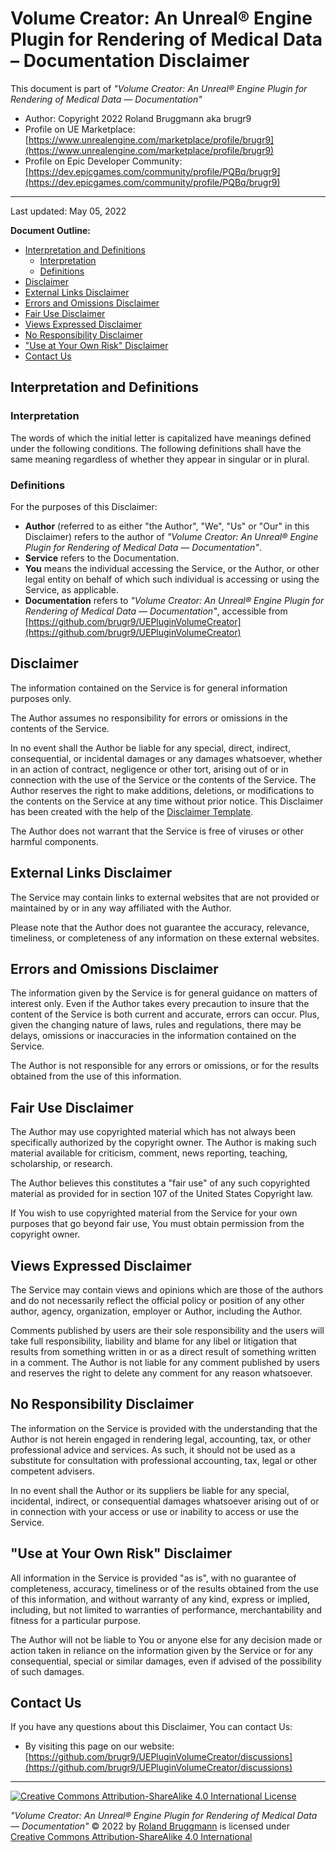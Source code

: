 # Volume Creator: An Unreal&reg; Engine Plugin for Rendering of Medical Data &ndash; Documentation Disclaimer

This document is part of *"Volume Creator: An Unreal&reg; Engine Plugin for Rendering of Medical Data &mdash; Documentation"*

* Author: Copyright 2022 Roland Bruggmann aka brugr9
* Profile on UE Marketplace: [https://www.unrealengine.com/marketplace/profile/brugr9](https://www.unrealengine.com/marketplace/profile/brugr9)
* Profile on Epic Developer Community: [https://dev.epicgames.com/community/profile/PQBq/brugr9](https://dev.epicgames.com/community/profile/PQBq/brugr9)

---

Last updated: May 05, 2022

**Document Outline:**

<!-- Start Document Outline -->

* [Interpretation and Definitions](#interpretation-and-definitions)
  * [Interpretation](#interpretation)
  * [Definitions](#definitions)
* [Disclaimer](#disclaimer)
* [External Links Disclaimer](#external-links-disclaimer)
* [Errors and Omissions Disclaimer](#errors-and-omissions-disclaimer)
* [Fair Use Disclaimer](#fair-use-disclaimer)
* [Views Expressed Disclaimer](#views-expressed-disclaimer)
* [No Responsibility Disclaimer](#no-responsibility-disclaimer)
* [&quot;Use at Your Own Risk&quot; Disclaimer](#use-at-your-own-risk-disclaimer)
* [Contact Us](#contact-us)

<!-- End Document Outline -->

## Interpretation and Definitions

### Interpretation

The words of which the initial letter is capitalized have meanings defined under the following conditions.
The following definitions shall have the same meaning regardless of whether they appear in singular or in plural.

### Definitions

For the purposes of this Disclaimer:

* __Author__ (referred to as either "the Author", "We", "Us" or "Our" in this Disclaimer) refers to the author of *"Volume Creator: An Unreal&reg; Engine Plugin for Rendering of Medical Data &mdash; Documentation"*.
* __Service__ refers to the Documentation.
* __You__ means the individual accessing the Service, or the Author, or other legal entity on behalf of which such individual is accessing or using the Service, as applicable.
* __Documentation__ refers to *"Volume Creator: An Unreal&reg; Engine Plugin for Rendering of Medical Data &mdash; Documentation"*, accessible from [https://github.com/brugr9/UEPluginVolumeCreator](https://github.com/brugr9/UEPluginVolumeCreator)

## Disclaimer

The information contained on the Service is for general information purposes only.

The Author assumes no responsibility for errors or omissions in the contents of the Service.

In no event shall the Author be liable for any special, direct, indirect, consequential, or incidental damages or any damages whatsoever, whether in an action of contract, negligence or other tort, arising out of or in connection with the use of the Service or the contents of the Service. The Author reserves the right to make additions, deletions, or modifications to the contents on the Service at any time without prior notice. This Disclaimer has been created with the help of the [Disclaimer Template](https://www.termsfeed.com/blog/sample-disclaimer-template/).

The Author does not warrant that the Service is free of viruses or other harmful components.

## External Links Disclaimer

The Service may contain links to external websites that are not provided or maintained by or in any way affiliated with the Author.

Please note that the Author does not guarantee the accuracy, relevance, timeliness, or completeness of any information on these external websites.

## Errors and Omissions Disclaimer

The information given by the Service is for general guidance on matters of interest only. Even if the Author takes every precaution to insure that the content of the Service is both current and accurate, errors can occur. Plus, given the changing nature of laws, rules and regulations, there may be delays, omissions or inaccuracies in the information contained on the Service.

The Author is not responsible for any errors or omissions, or for the results obtained from the use of this information.

## Fair Use Disclaimer

The Author may use copyrighted material which has not always been specifically authorized by the copyright owner. The Author is making such material available for criticism, comment, news reporting, teaching, scholarship, or research.

The Author believes this constitutes a "fair use" of any such copyrighted material as provided for in section 107 of the United States Copyright law.

If You wish to use copyrighted material from the Service for your own purposes that go beyond fair use, You must obtain permission from the copyright owner.

## Views Expressed Disclaimer

The Service may contain views and opinions which are those of the authors and do not necessarily reflect the official policy or position of any other author, agency, organization, employer or Author, including the Author.

Comments published by users are their sole responsibility and the users will take full responsibility, liability and blame for any libel or litigation that results from something written in or as a direct result of something written in a comment. The Author is not liable for any comment published by users and reserves the right to delete any comment for any reason whatsoever.

## No Responsibility Disclaimer

The information on the Service is provided with the understanding that the Author is not herein engaged in rendering legal, accounting, tax, or other professional advice and services. As such, it should not be used as a substitute for consultation with professional accounting, tax, legal or other competent advisers.

In no event shall the Author or its suppliers be liable for any special, incidental, indirect, or consequential damages whatsoever arising out of or in connection with your access or use or inability to access or use the Service.

## "Use at Your Own Risk" Disclaimer

All information in the Service is provided "as is", with no guarantee of completeness, accuracy, timeliness or of the results obtained from the use of this information, and without warranty of any kind, express or implied, including, but not limited to warranties of performance, merchantability and fitness for a particular purpose.

The Author will not be liable to You or anyone else for any decision made or action taken in reliance on the information given by the Service or for any consequential, special or similar damages, even if advised of the possibility of such damages.

## Contact Us

If you have any questions about this Disclaimer, You can contact Us:

* By visiting this page on our website: [https://github.com/brugr9/UEPluginVolumeCreator/discussions](https://github.com/brugr9/UEPluginVolumeCreator/discussions)

---
<!-- Footer -->

[![Creative Commons Attribution-ShareAlike 4.0 International License](https://i.creativecommons.org/l/by-sa/4.0/88x31.png)](https://creativecommons.org/licenses/by-sa/4.0/)

*"Volume Creator: An Unreal&reg; Engine Plugin for Rendering of Medical Data &mdash; Documentation"* &copy; 2022 by [Roland Bruggmann](https://about.me/rbruggmann) is licensed under [Creative Commons Attribution-ShareAlike 4.0 International](http://creativecommons.org/licenses/by-sa/4.0/)
